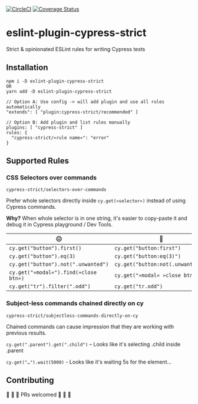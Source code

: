 [![CircleCI](https://circleci.com/gh/strajk/eslint-plugin-cypress-strict.svg?style=svg)](https://circleci.com/gh/strajk/eslint-plugin-cypress-strict)
[![Coverage Status](https://coveralls.io/repos/github/strajk/eslint-plugin-cypress-strict/badge.svg?branch=master)](https://coveralls.io/github/strajk/eslint-plugin-cypress-strict?branch=master)

# eslint-plugin-cypress-strict

Strict & opinionated ESLint rules for writing Cypress tests

## Installation

```
npm i -D eslint-plugin-cypress-strict
OR
yarn add -D eslint-plugin-cypress-strict

// Option A: Use config -> will add plugin and use all rules automatically
"extends": [ "plugin:cypress-strict/recommended" ]

// Option B: Add plugin and list rules manually
plugins: [ "cypress-strict" ]
rules: {
  "cypress-strict/»rule name«": "error"
}
```

## Supported Rules

### CSS Selectors over commands

`cypress-strict/selectors-over-commands`

Prefer whole selectors directly inside `cy.get(»selector«)` instead of using Cypress commands.

**Why?**
When whole selector is in one string, it's easier to copy-paste it and debug it in Cypress playground / Dev Tools.

| 😐                                    | 🤩                                |
| ------------------------------------- | --------------------------------- |
| `cy.get("button").first()`            | `cy.get("button:first")`          |
| `cy.get("button").eq(3)`              | `cy.get("button:eq(3)")`          |
| `cy.get("button").not(".unwanted")`   | `cy.get("button:not(.unwanted)")` |
| `cy.get("»modal«").find(»close btn«)` | `cy.get("»modal« »close btn«")`   |
| `cy.get("tr").filter(".odd")`         | `cy.get("tr.odd")`                |


### Subject-less commands chained directly on cy

`cypress-strict/subjectless-commands-directly-on-cy`

Chained commands can cause impression that they are working with previous results.

`cy.get(".parent").get(".child")` – Looks like it's selecting .child inside .parent

`cy.get("…").wait(5000)` - Looks like it's waiting 5s for the element...


## Contributing

🙏 🙏 🙏 PRs welcomed 🙏 🙏 🙏
